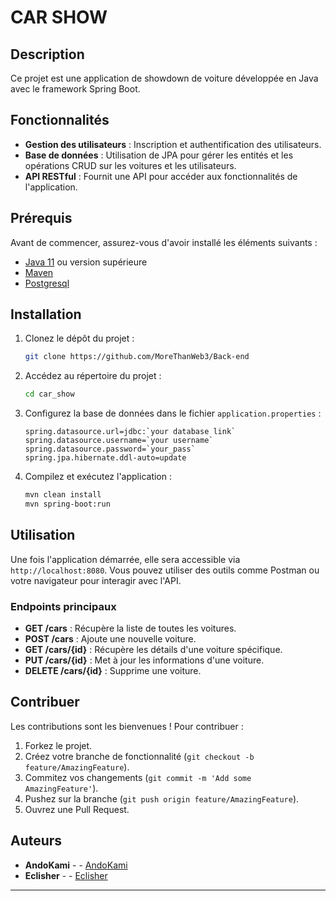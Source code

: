 # CAR SHOW

## Description

Ce projet est une application de showdown de voiture développée en Java avec le framework Spring Boot. 
## Fonctionnalités


- **Gestion des utilisateurs** : Inscription et authentification des utilisateurs.
- **Base de données** : Utilisation de JPA pour gérer les entités et les opérations CRUD sur les voitures et les utilisateurs.
- **API RESTful** : Fournit une API pour accéder aux fonctionnalités de l'application.

## Prérequis

Avant de commencer, assurez-vous d'avoir installé les éléments suivants :

- [Java 11](https://www.oracle.com/java/technologies/javase-jdk11-downloads.html) ou version supérieure
- [Maven](https://maven.apache.org/install.html)
- [Postgresql](https://www.postgresql.org/download/) 

## Installation

1. Clonez le dépôt du projet :
    ```bash
    git clone https://github.com/MoreThanWeb3/Back-end
    ```

2. Accédez au répertoire du projet :
    ```bash
    cd car_show
    ```

3. Configurez la base de données dans le fichier `application.properties` :
    ```properties
    spring.datasource.url=jdbc:`your database link`
    spring.datasource.username=`your username`
    spring.datasource.password=`your_pass`
    spring.jpa.hibernate.ddl-auto=update
    ```

4. Compilez et exécutez l'application :
    ```bash
    mvn clean install
    mvn spring-boot:run
    ```

## Utilisation

Une fois l'application démarrée, elle sera accessible via `http://localhost:8080`.
Vous pouvez utiliser des outils comme Postman ou votre navigateur pour interagir avec l'API.

### Endpoints principaux

- **GET /cars** : Récupère la liste de toutes les voitures.
- **POST /cars** : Ajoute une nouvelle voiture.
- **GET /cars/{id}** : Récupère les détails d'une voiture spécifique.
- **PUT /cars/{id}** : Met à jour les informations d'une voiture.
- **DELETE /cars/{id}** : Supprime une voiture.

## Contribuer

Les contributions sont les bienvenues ! Pour contribuer :

1. Forkez le projet.
2. Créez votre branche de fonctionnalité (`git checkout -b feature/AmazingFeature`).
3. Commitez vos changements (`git commit -m 'Add some AmazingFeature'`).
4. Pushez sur la branche (`git push origin feature/AmazingFeature`).
5. Ouvrez une Pull Request.

## Auteurs

- **AndoKami** -  - [AndoKami](https://github.com/AndoKami)
- **Eclisher** -  - [Eclisher](https://github.com/Eclisher)

---